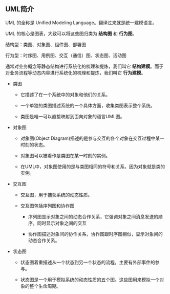## UML简介

UML 的全称是 Unified Modeling Language。翻译过来就是统一建模语言。

UML 的核心是图表，大致可以将这些图归类为 **结构图** 和 **行为图**。

结构型：类图、对象图、组件图、部署图

行为型：时序图、用例图、交互（通信）图、状态图、活动图

通常对业务概念等静态结构进行系统化的梳理和提炼，我们叫它 **结构建模**。而于对业务流程等动态内容进行系统化的梳理和提炼，我们叫它 **行为建模**。


- 类图

  - 它描述了在一个系统中的对象和他们的关系。
  
  - 一个单独的类图描述系统的一个具体方面，收集类图表示整个系统。

  - 类图是唯一可以直接映射到面向对象的语言UML图。


- 对象图

  - 对象图(Object Diagram)描述的是参与交互的各个对象在交互过程中某一时刻的状态。
  
  - 对象图可以被看作是类图在某一时刻的实例。
  
  - 在UML中，对象图使用的是与类图相同的符号和关系，因为对象就是类的实例。


- 交互图

  - 交互图，用于捕获系统的动态性质。

  - 交互图包括序列图和协作图
  
    - 序列图显示对象之间的动态合作关系，它强调对象之间消息发送的顺序，同时显示对象之间的交互

    - 协作图描述对象间的协作关系，协作图跟时序图相似，显示对象间的动态合作关系。


- 状态图

  - 状态图着重描述从一个状态到另一个状态的流程，主要有外部事件的参与。

  - 状态图是一个用于模拟系统的动态性质的五个图。这些图用来模拟一个对象的整个生命周期。



